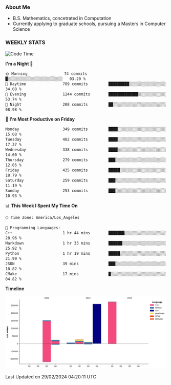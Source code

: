 ### About Me

- B.S. Mathematics, concetrated in Computation
- Currently applying to graduate schools, pursuing a Masters in Computer Science


### WEEKLY STATS
<!--START_SECTION:waka-->
![Code Time](http://img.shields.io/badge/Code%20Time-47%20hrs%2033%20mins-blue)

**I'm a Night 🦉** 

```text
🌞 Morning                74 commits          █░░░░░░░░░░░░░░░░░░░░░░░░   03.20 % 
🌆 Daytime                789 commits         █████████░░░░░░░░░░░░░░░░   34.08 % 
🌃 Evening                1244 commits        █████████████░░░░░░░░░░░░   53.74 % 
🌙 Night                  208 commits         ██░░░░░░░░░░░░░░░░░░░░░░░   08.98 % 
```
📅 **I'm Most Productive on Friday** 

```text
Monday                   349 commits         ████░░░░░░░░░░░░░░░░░░░░░   15.08 % 
Tuesday                  402 commits         ████░░░░░░░░░░░░░░░░░░░░░   17.37 % 
Wednesday                338 commits         ████░░░░░░░░░░░░░░░░░░░░░   14.60 % 
Thursday                 279 commits         ███░░░░░░░░░░░░░░░░░░░░░░   12.05 % 
Friday                   435 commits         █████░░░░░░░░░░░░░░░░░░░░   18.79 % 
Saturday                 259 commits         ███░░░░░░░░░░░░░░░░░░░░░░   11.19 % 
Sunday                   253 commits         ███░░░░░░░░░░░░░░░░░░░░░░   10.93 % 
```


📊 **This Week I Spent My Time On** 

```text
🕑︎ Time Zone: America/Los_Angeles

💬 Programming Languages: 
C++                      1 hr 44 mins        ███████░░░░░░░░░░░░░░░░░░   28.96 % 
Markdown                 1 hr 33 mins        ██████░░░░░░░░░░░░░░░░░░░   25.92 % 
Python                   1 hr 19 mins        █████░░░░░░░░░░░░░░░░░░░░   21.99 % 
JSON                     39 mins             ███░░░░░░░░░░░░░░░░░░░░░░   10.82 % 
CMake                    17 mins             █░░░░░░░░░░░░░░░░░░░░░░░░   04.82 % 
```

**Timeline**

![Lines of Code chart](https://raw.githubusercontent.com/nickocruzm/nickocruzm/main/assets/bar_graph.png)


 Last Updated on 29/02/2024 04:20:11 UTC
<!--END_SECTION:waka-->
